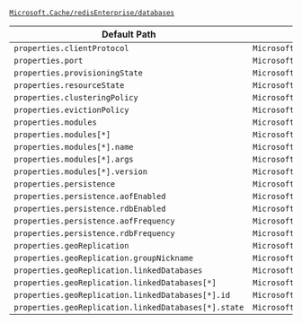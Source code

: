 [`Microsoft.Cache/redisEnterprise/databases`](https://docs.microsoft.com/en-us/azure/templates/microsoft.cache/redisenterprise/databases)

| Default Path | Alias |
|---|---|
| `properties.clientProtocol` | `Microsoft.Cache/redisEnterprise/databases/clientProtocol` |
| `properties.port` | `Microsoft.Cache/redisEnterprise/databases/port` |
| `properties.provisioningState` | `Microsoft.Cache/redisEnterprise/databases/provisioningState` |
| `properties.resourceState` | `Microsoft.Cache/redisEnterprise/databases/resourceState` |
| `properties.clusteringPolicy` | `Microsoft.Cache/redisEnterprise/databases/clusteringPolicy` |
| `properties.evictionPolicy` | `Microsoft.Cache/redisEnterprise/databases/evictionPolicy` |
| `properties.modules` | `Microsoft.Cache/redisEnterprise/databases/modules` |
| `properties.modules[*]` | `Microsoft.Cache/redisEnterprise/databases/modules[*]` |
| `properties.modules[*].name` | `Microsoft.Cache/redisEnterprise/databases/modules[*].name` |
| `properties.modules[*].args` | `Microsoft.Cache/redisEnterprise/databases/modules[*].args` |
| `properties.modules[*].version` | `Microsoft.Cache/redisEnterprise/databases/modules[*].version` |
| `properties.persistence` | `Microsoft.Cache/redisEnterprise/databases/persistence` |
| `properties.persistence.aofEnabled` | `Microsoft.Cache/redisEnterprise/databases/persistence.aofEnabled` |
| `properties.persistence.rdbEnabled` | `Microsoft.Cache/redisEnterprise/databases/persistence.rdbEnabled` |
| `properties.persistence.aofFrequency` | `Microsoft.Cache/redisEnterprise/databases/persistence.aofFrequency` |
| `properties.persistence.rdbFrequency` | `Microsoft.Cache/redisEnterprise/databases/persistence.rdbFrequency` |
| `properties.geoReplication` | `Microsoft.Cache/redisEnterprise/databases/geoReplication` |
| `properties.geoReplication.groupNickname` | `Microsoft.Cache/redisEnterprise/databases/geoReplication.groupNickname` |
| `properties.geoReplication.linkedDatabases` | `Microsoft.Cache/redisEnterprise/databases/geoReplication.linkedDatabases` |
| `properties.geoReplication.linkedDatabases[*]` | `Microsoft.Cache/redisEnterprise/databases/geoReplication.linkedDatabases[*]` |
| `properties.geoReplication.linkedDatabases[*].id` | `Microsoft.Cache/redisEnterprise/databases/geoReplication.linkedDatabases[*].id` |
| `properties.geoReplication.linkedDatabases[*].state` | `Microsoft.Cache/redisEnterprise/databases/geoReplication.linkedDatabases[*].state` |

